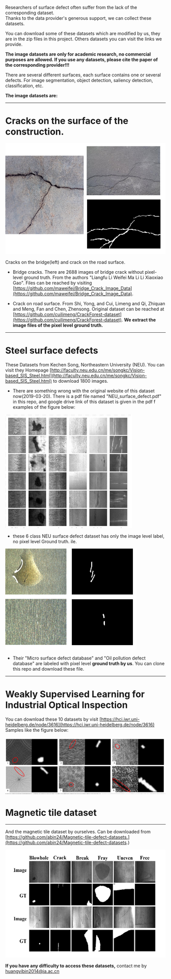 Researchers of surface defect often suffer from the lack of the corresponding dataset.  
Thanks to the data provider's generous support, we can collect these datasets. 

You can download some of these datasets which are modified by us, they are in the zip files in this project. Others datasets you can visit the links we provide.

**The image datasets are only for academic research, no commercial purposes are allowed. If you use any datasets, please cite the paper of the corresponding  provider!!!**

There are several different surfaces, each surface contains one or several defects. For image segmentation, object detection, saliency detection, classification, etc.

**The image datasets are:**


----------
# Cracks on the surface of the construction. #


![](cracks.png)


Cracks on the bridge(left) and crack on the road surface.



-  Bridge cracks. There are 2688 images of bridge crack without pixel-level ground truth. From the authors "Liangfu Li Weifei Ma  Li Li Xiaoxiao Gao".  Files can be reached by visiting [https://github.com/maweifei/Bridge_Crack_Image_Data](https://github.com/maweifei/Bridge_Crack_Image_Data).

-  Crack on road surface. From Shi, Yong, and Cui, Limeng and Qi, Zhiquan and Meng, Fan and Chen, Zhensong. Original dataset can be reached at [https://github.com/cuilimeng/CrackForest-dataset](https://github.com/cuilimeng/CrackForest-dataset). **We extract the image files of the pixel level ground truth.**

-----------

# Steel surface defects #

These Datasets from Kechen Song, Northeastern University (NEU). You can visit they Homepage [http://faculty.neu.edu.cn/me/songkc/Vision-based_SIS_Steel.html](http://faculty.neu.edu.cn/me/songkc/Vision-based_SIS_Steel.html) to download 1800 images.

- There are something wrong with the original website of this dataset now(2019-03-20). There is a pdf file named "NEU_surface_defect.pdf" in this repo, and google drive link of this dataset is given in the pdf f
examples of the figure below:

![](NEU1.png)



- these 6 class NEU surface defect dataset has only the image level label, no pixel level Ground truth.
ile. 

![](NEU2.png)



- Their "Micro surface defect database" and "Oil pollution defect database" are labeled with pixel level **ground truth by us**. You can clone this repo and download these file.

-------
# Weakly Supervised Learning for Industrial Optical Inspection #
You can download these 10 datasets by visit [https://hci.iwr.uni-heidelberg.de/node/3616](https://hci.iwr.uni-heidelberg.de/node/3616)
Samples like the figure below:

![](DAGM.png)

# Magnetic tile dataset #
----
And the magnetic tile dataset by ourselves. Can be downloaded from [https://github.com/abin24/Magnetic-tile-defect-datasets.](https://github.com/abin24/Magnetic-tile-defect-datasets.)

![](MT.png)


**If you have any difficulty to access these datasets,** contact me by [huangyibin2014@ia.ac.cn](huangyibin2014@ia.ac.cn)













